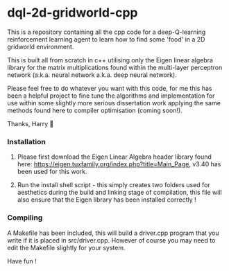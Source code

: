 # dql-2d-gridworld-cpp

This is a repository containing all the cpp code for a deep-Q-learning reinforcement learning agent to learn how to find some 'food' in a 2D gridworld environment.

This is built all from scratch in c++ utilising only the Eigen linear algebra library for the matrix multiplications found within the multi-layer perceptron network (a.k.a. neural network a.k.a. deep neural network).

Please feel free to do whatever you want with this code, for me this has been a helpful project to fine tune the algorithms and implementation for use within some slightly more serious dissertation work applying the same methods found here to compiler optimisation (coming soon!).

Thanks, Harry 🕺

### Installation

1. Please first download the Eigen Linear Algebra header library found here: https://eigen.tuxfamily.org/index.php?title=Main_Page, v3.40 has been used for this work.

2. Run the install shell script - this simply creates two folders used for aesthetics during the build and linking stage of compilation, this file will also ensure that the Eigen library has been installed correctly !

### Compiling

A Makefile has been included, this will build a driver.cpp program that you write if it is placed in src/driver.cpp. However of course you may need to edit the Makefile slightly for your system.

Have fun !